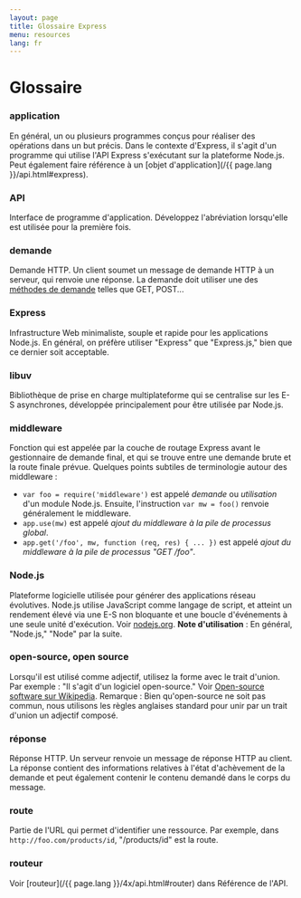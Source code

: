 ```yaml
---
layout: page
title: Glossaire Express
menu: resources
lang: fr
---
```

<!---
 Copyright (c) 2016 StrongLoop, IBM, and Express Contributors
 License: MIT
-->

# Glossaire

### application

En général, un ou plusieurs programmes conçus pour réaliser des opérations dans un but précis.  Dans le contexte d'Express, il s'agit d'un programme qui utilise l'API Express s'exécutant sur la plateforme Node.js.  Peut également faire référence à un [objet d'application](/{{ page.lang }}/api.html#express).

### API

Interface de programme d'application.  Développez l'abréviation lorsqu'elle est utilisée pour la première fois.

### demande

Demande HTTP.  Un client soumet un message de demande HTTP à un serveur, qui renvoie une réponse.  La demande doit utiliser une des [méthodes de demande](https://en.wikipedia.org/wiki/Hypertext_Transfer_Protocol#Request_methods) telles que GET, POST...

### Express

Infrastructure Web minimaliste, souple et rapide pour les applications Node.js.  En général, on préfère utiliser "Express" que "Express.js," bien que ce dernier soit acceptable.

### libuv

Bibliothèque de prise en charge multiplateforme qui se centralise sur les E-S asynchrones, développée principalement pour être utilisée par Node.js.

### middleware

Fonction qui est appelée par la couche de routage Express avant le gestionnaire de demande final, et qui se trouve entre une demande brute et la route finale prévue.  Quelques points subtiles de terminologie autour des middleware :

  * `var foo = require('middleware')` est appelé *demande* ou *utilisation* d'un module Node.js. Ensuite, l'instruction `var mw = foo()`  renvoie généralement le middleware.
  * `app.use(mw)` est appelé *ajout du middleware à la pile de processus global*.
  * `app.get('/foo', mw, function (req, res) { ... })` est appelé *ajout du middleware à la pile de processus "GET /foo"*.

### Node.js

Plateforme logicielle utilisée pour générer des applications réseau évolutives. Node.js utilise JavaScript comme langage de script, et atteint un rendement élevé via une E-S non bloquante et une boucle d'événements à une seule unité d'exécution.  Voir [nodejs.org](http://nodejs.org/). **Note d'utilisation** : En général, "Node.js," "Node" par la suite.

### open-source, open source

Lorsqu'il est utilisé comme adjectif, utilisez la forme avec le trait d'union. Par exemple : "Il s'agit d'un logiciel open-source." Voir [Open-source software sur Wikipedia](http://en.wikipedia.org/wiki/Open-source_software). Remarque : Bien qu'open-source ne soit pas commun, nous utilisons les règles anglaises standard pour unir par un trait d'union un adjectif composé.

### réponse

Réponse HTTP. Un serveur renvoie un message de réponse HTTP au client. La réponse contient des informations relatives à l'état d'achèvement de la demande et peut également contenir le contenu demandé dans le corps du message.

### route

Partie de l'URL qui permet d'identifier une ressource.  Par exemple, dans `http://foo.com/products/id`, "/products/id" est la route.

### routeur

Voir [routeur](/{{ page.lang }}/4x/api.html#router) dans Référence de l'API.
